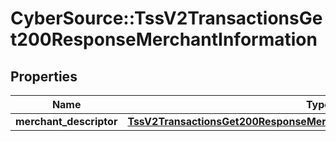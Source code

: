 # CyberSource::TssV2TransactionsGet200ResponseMerchantInformation

## Properties
Name | Type | Description | Notes
------------ | ------------- | ------------- | -------------
**merchant_descriptor** | [**TssV2TransactionsGet200ResponseMerchantInformationMerchantDescriptor**](TssV2TransactionsGet200ResponseMerchantInformationMerchantDescriptor.md) |  | [optional] 



